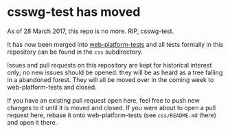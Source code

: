 csswg-test has moved
====================

As of 28 March 2017, this repo is no more. RIP, csswg-test.

It has now been merged into [web-platform-tests][] and all tests formally in
this repository can be found in the `css` subdirectory.

Issues and pull requests on this repository are kept for historical interest
only; no new issues should be opened: they will be as heard as a tree falling
in a abandoned forest. They will all be moved over in the coming week to
web-platform-tests and closed.

If you have an existing pull request open here, feel free to push new changes
to it until it is moved and closed. If you were about to open a pull request
here, rebase it onto web-platform-tests (see `css/README.md` there) and open it
there.


[web-platform-tests]: https://github.com/w3c/web-platform-tests
